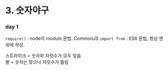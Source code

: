 # 3. 숫자야구

### day 1

`require()` : node의 module 문법. CommonJS
`import from` : ES6 문법, 항상 맨 위에 작성.
  
스트라이크 = 숫자와 자릿수가 모두 맞음  
볼 = 숫자는 맞으나 자릿수가 틀림
